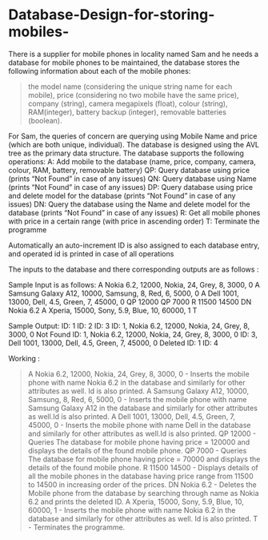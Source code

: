 # Database-Design-for-storing-mobiles-
There is a supplier for mobile phones in locality named Sam  and he needs a database for mobile phones to be maintained,
the database stores the following information about each of the mobile phones:

> the model name (considering the unique string name for each mobile), 
> price (considering no two mobile have the same price), 
> company (string), 
> camera megapixels (float), 
> colour (string), 
> RAM(integer), 
> battery backup (integer), 
> removable batteries (boolean).

For Sam, the queries of concern are querying using Mobile Name and price (which are both unique, individual). 
The database is designed  using the AVL tree as the primary data structure. 
The database supports the following operations:
A: Add mobile to the database (name, price, company, camera, colour, RAM, battery, removable battery)
QP: Query database using price (prints “Not Found” in case of any issues)
QN: Query database using Name (prints “Not Found” in case of any issues)
DP: Query database using price and delete model for the database (prints “Not Found” in case of any issues)
DN: Query the database using the Name and delete model for the database (prints “Not Found” in case of any issues)
R: Get all mobile phones with price in a certain range (with price in ascending order)
T: Terminate the programme

Automatically   an auto-increment ID is also assigned to each database entry, 
and  operated id is printed in case of all operations


The inputs to the database and there corresponding outputs are as follows :

Sample Input is as follows:
A Nokia 6.2, 12000, Nokia, 24, Grey, 8, 3000, 0
A Samsung Galaxy A12, 10000, Samsung, 8, Red, 6, 5000, 0
A Dell 1001, 13000, Dell, 4.5, Green, 7, 45000, 0
QP 12000
QP 7000
R 11500 14500
DN Nokia 6.2
A Xperia, 15000, Sony, 5.9, Blue, 10, 60000, 1
T


Sample Output:
ID: 1
ID: 2
ID: 3
ID: 1, Nokia 6.2, 12000, Nokia, 24, Grey, 8, 3000, 0
Not Found
ID: 1, Nokia 6.2, 12000, Nokia, 24, Grey, 8, 3000, 0
ID: 3, Dell 1001, 13000, Dell, 4.5, Green, 7, 45000, 0
Deleted ID: 1
ID: 4

Working :
> A Nokia 6.2, 12000, Nokia, 24, Grey, 8, 3000, 0 - Inserts the mobile phone with name Nokia 6.2 in the database and similarly for other attributes as well. Id is also printed.
> A Samsung Galaxy A12, 10000, Samsung, 8, Red, 6, 5000, 0 -  Inserts the mobile phone with name Samsung Galaxy A12 in the database and similarly for other attributes as well.Id is also printed.
> A Dell 1001, 13000, Dell, 4.5, Green, 7, 45000, 0 - Inserts the mobile phone with name Dell in the database and similarly for other attributes as well.Id is also printed.
> QP 12000 - Queries The database for mobile phone having price = 120000 and displays the details of the found mobile phone.
> QP 7000 - Queries The database for mobile phone having price = 70000 and displays the details of the found mobile phone.
> R 11500 14500 - Displays details of all the mobile phones in the database  having price range from 11500 to 14500 in increasing order of the prices.
> DN Nokia 6.2 - Deletes the Mobile phone from the database by searching through name as Nokia 6.2 and prints the deleted ID.
> A Xperia, 15000, Sony, 5.9, Blue, 10, 60000, 1 -  Inserts the mobile phone with name Nokia 6.2 in the database and similarly for other attributes as well. Id is also printed.
> T - Terminates the programme.
